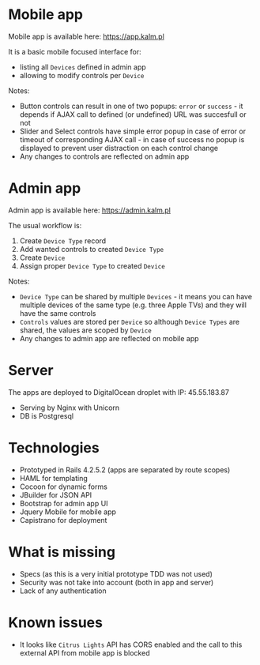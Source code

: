 # Mobile app

Mobile app is available here: https://app.kalm.pl

It is a basic mobile focused interface for:
* listing all `Devices` defined in admin app
* allowing to modify controls per `Device`

Notes:

* Button controls can result in one of two popups: `error` or `success` - it depends if AJAX call to defined (or undefined) URL was succesfull or not
* Slider and Select controls have simple error popup in case of error or timeout of corresponding AJAX call - in case of success no popup is displayed to prevent user distraction on each control change
* Any changes to controls are reflected on admin app

# Admin app

Admin app is available here: https://admin.kalm.pl

The usual workflow is:

1. Create `Device Type` record
2. Add wanted controls to created `Device Type`
3. Create `Device`
4. Assign proper `Device Type` to created `Device`

Notes:

* `Device Type` can be shared by multiple `Devices` - it means you can have multiple devices of the same type (e.g. three Apple TVs) and they will have the same controls
* `Controls` values are stored per `Device` so although `Device Types` are shared, the values are scoped by `Device`
* Any changes to admin app are reflected on mobile app

# Server

The apps are deployed to DigitalOcean droplet with IP: 45.55.183.87
* Serving by Nginx with Unicorn
* DB is Postgresql

# Technologies

* Prototyped in Rails 4.2.5.2 (apps are separated by route scopes)
* HAML for templating
* Cocoon for dynamic forms
* JBuilder for JSON API
* Bootstrap for admin app UI
* Jquery Mobile for mobile app
* Capistrano for deployment

# What is missing

* Specs (as this is a very initial prototype TDD was not used)
* Security was not take into account (both in app and server)
* Lack of any authentication

# Known issues

* It looks like `Citrus Lights` API has CORS enabled and the call to this external API from mobile app is blocked

